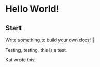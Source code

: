 # Hello World!

## Start

Write something to build your own docs! 🎁

Testing, testing, this is a test.

Kat wrote this!
